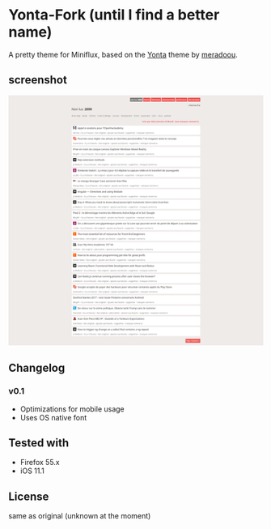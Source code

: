 # Yonta-Fork (until I find a better name)

A pretty theme for Miniflux, based on the [Yonta](https://github.com/meradoou/yonta) theme by [meradoou](https://github.com/meradoou).

## screenshot
![Overview; Screenshot by meradoou](screenshot.png)

## Changelog

### v0.1
- Optimizations for mobile usage
- Uses OS native font

## Tested with
- Firefox 55.x
- iOS 11.1

## License
same as original (unknown at the moment)
